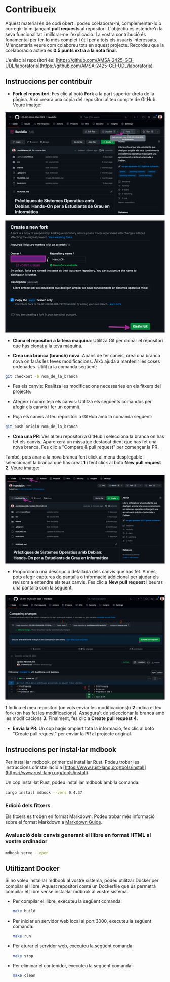 # Contribueix

Aquest material és de codi obert i podeu col·laborar-hi, complementar-lo o corregir-lo mitjançant **pull requests** al repositori. L'objectiu és estendre'n la seva funcionalitat i millorar-ne l'explicació. La vostra contribució és fonamental per fer-lo més complet i útil per a tots els usuaris interessats. M'encantaria veure com colaboreu tots en aquest projecte. Recordeu que la col·laboració activa és **0.5 punts extra a la nota final.**

L'enllaç al repositori és:
[https://github.com/AMSA-2425-GEI-UDL/laboratoris](https://github.com/AMSA-2425-GEI-UDL/laboratoris)

## Instruccions per contribuïr

* **Fork el repositori**: Fes clic al botó **Fork** a la part superior dreta de la pàgina. Això crearà una còpia del repositori al teu compte de GitHub. Veure imatge:

![](./figs/CONTRIBUTING/fork.png)

![](./figs/CONTRIBUTING/create-fork.png)

* **Clona el repositori a la teva màquina**: Utilitza Git per clonar el repositori que has clonat a la teva màquina.

* **Crea una branca (branch) nova**: Abans de fer canvis, crea una branca nova on faràs les teves modificacions. Això ajuda a mantenir les coses ordenades. Utilitza la comanda següent:

```bash
git checkout -b nom_de_la_branca
```

* Fes els canvis: Realitza les modificacions necessàries en els fitxers del projecte.

* Afegeix i commiteja els canvis: Utilitza els següents comandos per afegir els canvis i fer un commit.

* Puja els canvis al teu repositori a GitHub amb la comanda següent:

```bash
git push origin nom_de_la_branca
```

* **Crea una PR**: Vés al teu repositori a GitHub i selecciona la branca on has fet els canvis. Apareixerà un missatge destacat dient que has fet una nova branca. Fes clic a "Compare & pull request" per començar la PR. 

També, pots anar a la nova branca fent click al menu desplegable i seleccionant la branca que has creat **1** i fent click al botó **New pull request** **2**. Veure imatge:

![](./figs/CONTRIBUTING/PR.png)

* Proporciona una descripció detallada dels canvis que has fet. A més, pots afegir captures de pantalla o informació addicional per ajudar els revisors a entendre els teus canvis. Fes clic a **New pull request** i beuras una pantalla com la següent:

![](./figs/CONTRIBUTING/PR2.png)

**1** Indica el meu repositori (on vols enviar les modificacions) i **2** indica el teu fork (on has fet les modificacions). Assegura't de seleccionar la branca amb les modificacions **3**. Finalment, fes clic a **Create pull request** **4**.

* **Envia la PR**: Un cop hagis omplert tota la informació, fes clic al botó "Create pull request" per enviar la PR al projecte original.

## Instruccions per instal·lar mdbook

Per instal·lar mdbook, primer cal instal·lar Rust. Podeu trobar les instruccions d'instal·lació a [https://www.rust-lang.org/tools/install](https://www.rust-lang.org/tools/install).

Un cop instal·lat Rust, podeu instal·lar mdbook amb la comanda:

```bash
cargo install mdbook --vers 0.4.37
```

### Edició dels fitxers

Els fitxers es troben en format Markdown. Podeu trobar més informació sobre el format Markdown a [Markdown Guide](https://www.markdownguide.org/basic-syntax/).

### Avaluació dels canvis generant el llibre en format HTML al vostre ordinador

```sh
mdbook serve --open
```

## Utiltizant Docker

Si no voleu instal·lar mdbook al vostre sistema, podeu utilitzar Docker per compilar el llibre. Aquest repositori conté un Dockerfile que us permetrà compilar el llibre sense instal·lar mdbook al vostre sistema.

* Per compilar el llibre, executeu la següent comanda:

    ```bash
    make build
    ```

* Per iniciar un servidor web local al port 3000, executeu la següent comanda:

    ```bash
    make run
    ```

* Per aturar el servidor web, executeu la següent comanda:

    ```bash
    make stop
    ```

* Per eliminar el contenidor, executeu la següent comanda:

    ```bash
    make clean
    ```
